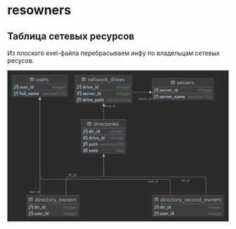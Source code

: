 # resowners
## Таблица сетевых ресурсов  
Из плоского exel-файла перебрасываем инфу по владельцам сетевых ресусов.    


![Структура БД](https://github.com/petr0vsk/resowners/blob/main/owners.png)

